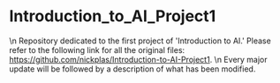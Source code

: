 # Introduction_to_AI_Project1

\n Repository dedicated to the first project of 'Introduction to AI.' Please refer to the following link for all the original files: https://github.com/nickplas/Introduction-to-AI-Project1.
\n Every major update will be followed by a description of what has been modified.
